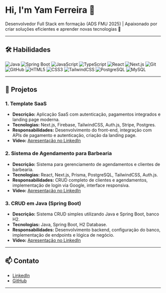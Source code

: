 # Hi, I'm Yam Ferreira 👋

Desenvolvedor Full Stack em formação (ADS FMU 2025) | Apaixonado por criar soluções eficientes e aprender novas tecnologias 🚀

---

## 🛠 Habilidades

![Java](https://img.shields.io/badge/Java-E34F26?style=for-the-badge&logo=java&logoColor=white)
![Spring Boot](https://img.shields.io/badge/SpringBoot-6DB33F?style=for-the-badge&logo=spring&logoColor=white)
![JavaScript](https://img.shields.io/badge/JavaScript-F7DF1E?style=for-the-badge&logo=javascript&logoColor=black)
![TypeScript](https://img.shields.io/badge/TypeScript-3178C6?style=for-the-badge&logo=typescript&logoColor=white)
![React](https://img.shields.io/badge/React-61DAFB?style=for-the-badge&logo=react&logoColor=black)
![Next.js](https://img.shields.io/badge/Next.js-000000?style=for-the-badge&logo=nextdotjs&logoColor=white)
![Git](https://img.shields.io/badge/Git-F05032?style=for-the-badge&logo=git&logoColor=white)
![GitHub](https://img.shields.io/badge/GitHub-181717?style=for-the-badge&logo=github&logoColor=white)
![HTML5](https://img.shields.io/badge/HTML5-E34F26?style=for-the-badge&logo=html5&logoColor=white)
![CSS3](https://img.shields.io/badge/CSS3-1572B6?style=for-the-badge&logo=css3&logoColor=white)
![TailwindCSS](https://img.shields.io/badge/TailwindCSS-06B6D4?style=for-the-badge&logo=tailwind-css&logoColor=white)
![PostgreSQL](https://img.shields.io/badge/PostgreSQL-4169E1?style=for-the-badge&logo=postgresql&logoColor=white)
![MySQL](https://img.shields.io/badge/MySQL-4479A1?style=for-the-badge&logo=mysql&logoColor=white)

---

## 🚀 Projetos

### 1. Template SaaS
- **Descrição:** Aplicação SaaS com autenticação, pagamentos integrados e landing page moderna.
- **Tecnologias:** Next.js, Firebase, TailwindCSS, Auth.js, Stripe, Postgres.
- **Responsabilidades:** Desenvolvimento do front-end, integração com APIs de pagamento e autenticação, criação da landing page.
- **Vídeo:** [Apresentação no LinkedIn](https://www.linkedin.com/in/yamferreira)

### 2. Sistema de Agendamento para Barbearia
- **Descrição:** Sistema para gerenciamento de agendamentos e clientes de barbearia.
- **Tecnologias:** React, Next.js, Prisma, PostgreSQL, TailwindCSS, Auth.js.
- **Responsabilidades:** CRUD completo de clientes e agendamentos, implementação de login via Google, interface responsiva.
- **Vídeo:** [Apresentação no LinkedIn](https://www.linkedin.com/in/yamferreira)

### 3. CRUD em Java (Spring Boot)
- **Descrição:** Sistema CRUD simples utilizando Java e Spring Boot, banco H2.
- **Tecnologias:** Java, Spring Boot, H2 Database.
- **Responsabilidades:** Desenvolvimento backend, configuração do banco, implementação de endpoints e lógica de negócio.
- **Vídeo:** [Apresentação no LinkedIn](https://www.linkedin.com/in/yamferreira)

---

## 📫 Contato

- [LinkedIn](https://www.linkedin.com/in/yamferreira)
- [GitHub](https://github.com/yamferreira)

---

